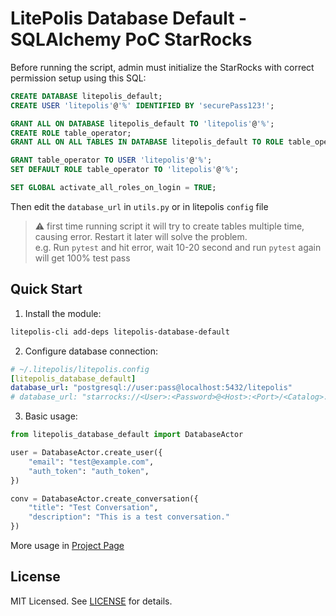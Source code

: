 # LitePolis Database Default - SQLAlchemy PoC StarRocks

Before running the script, admin must initialize the StarRocks with correct permission setup using this SQL:
```sql
CREATE DATABASE litepolis_default;
CREATE USER 'litepolis'@'%' IDENTIFIED BY 'securePass123!';  

GRANT ALL ON DATABASE litepolis_default TO 'litepolis'@'%';
CREATE ROLE table_operator;  
GRANT ALL ON ALL TABLES IN DATABASE litepolis_default TO ROLE table_operator;

GRANT table_operator TO USER 'litepolis'@'%';  
SET DEFAULT ROLE table_operator TO 'litepolis'@'%';  

SET GLOBAL activate_all_roles_on_login = TRUE;
```

Then edit the `database_url` in `utils.py` or in litepolis `config` file

> :warning: first time running script it will try to create tables multiple time, causing error. Restart it later will solve the problem.  
> e.g. Run `pytest` and hit error, wait 10-20 second and run `pytest` again will get 100% test pass

## Quick Start

1. Install the module:
```bash
litepolis-cli add-deps litepolis-database-default
```

2. Configure database connection:
```yaml
# ~/.litepolis/litepolis.config
[litepolis_database_default]
database_url: "postgresql://user:pass@localhost:5432/litepolis"
# database_url: "starrocks://<User>:<Password>@<Host>:<Port>/<Catalog>.<Database>"
```

3. Basic usage:
```python
from litepolis_database_default import DatabaseActor

user = DatabaseActor.create_user({
    "email": "test@example.com",
    "auth_token": "auth_token",
})

conv = DatabaseActor.create_conversation({
    "title": "Test Conversation",
    "description": "This is a test conversation."
})
```

More usage in [Project Page](https://newjerseystyle.github.io/LitePolis-database-default)

## License
MIT Licensed. See [LICENSE](LICENSE) for details.
